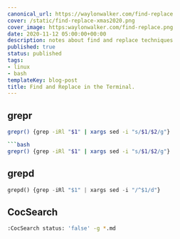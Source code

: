 ```yaml
---
canonical_url: https://waylonwalker.com/find-replace
cover: /static/find-replace-xmas2020.png
cover_image: https:waylonwalker.com/find-replace.png
date: 2020-11-12 05:00:00+00:00
description: notes about find and replace techniques
published: true
status: published
tags:
- linux
- bash
templateKey: blog-post
title: Find and Replace in the Terminal.
---
```


## grepr

```bash
grepr() {grep -iRl "$1" | xargs sed -i "s/$1/$2/g"}

```bash
grepr() {grep -iRl "$1" | xargs sed -i "s/$1/$2/g"}
```

## grepd

``` python
grepd() {grep -iRl "$1" | xargs sed -i "/^$1/d"}
```

## CocSearch


``` bash
:CocSearch status: 'false' -g *.md
```